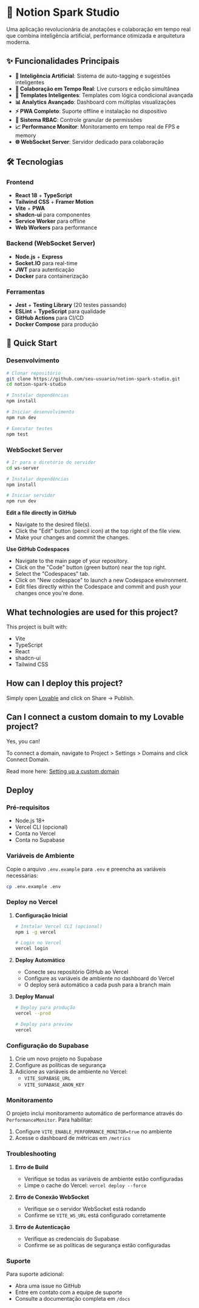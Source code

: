 # 🚀 Notion Spark Studio

Uma aplicação revolucionária de anotações e colaboração em tempo real que combina inteligência artificial, performance otimizada e arquitetura moderna.

## ✨ Funcionalidades Principais

- **🤖 Inteligência Artificial**: Sistema de auto-tagging e sugestões inteligentes
- **👥 Colaboração em Tempo Real**: Live cursors e edição simultânea
- **🎨 Templates Inteligentes**: Templates com lógica condicional avançada
- **📊 Analytics Avançado**: Dashboard com múltiplas visualizações
- **⚡ PWA Completo**: Suporte offline e instalação no dispositivo
- **🔐 Sistema RBAC**: Controle granular de permissões
- **📈 Performance Monitor**: Monitoramento em tempo real de FPS e memory
- **🌐 WebSocket Server**: Servidor dedicado para colaboração

## 🛠️ Tecnologias

### Frontend
- **React 18** + **TypeScript**
- **Tailwind CSS** + **Framer Motion**
- **Vite** + **PWA**
- **shadcn-ui** para componentes
- **Service Worker** para offline
- **Web Workers** para performance

### Backend (WebSocket Server)
- **Node.js** + **Express**
- **Socket.IO** para real-time
- **JWT** para autenticação
- **Docker** para containerização

### Ferramentas
- **Jest** + **Testing Library** (20 testes passando)
- **ESLint** + **TypeScript** para qualidade
- **GitHub Actions** para CI/CD
- **Docker Compose** para produção

## 🚀 Quick Start

### Desenvolvimento

```bash
# Clonar repositório
git clone https://github.com/seu-usuario/notion-spark-studio.git
cd notion-spark-studio

# Instalar dependências
npm install

# Iniciar desenvolvimento
npm run dev

# Executar testes
npm test
```

### WebSocket Server

```bash
# Ir para o diretório do servidor
cd ws-server

# Instalar dependências
npm install

# Iniciar servidor
npm run dev
```

**Edit a file directly in GitHub**

- Navigate to the desired file(s).
- Click the "Edit" button (pencil icon) at the top right of the file view.
- Make your changes and commit the changes.

**Use GitHub Codespaces**

- Navigate to the main page of your repository.
- Click on the "Code" button (green button) near the top right.
- Select the "Codespaces" tab.
- Click on "New codespace" to launch a new Codespace environment.
- Edit files directly within the Codespace and commit and push your changes once you're done.

## What technologies are used for this project?

This project is built with:

- Vite
- TypeScript
- React
- shadcn-ui
- Tailwind CSS

## How can I deploy this project?

Simply open [Lovable](https://lovable.dev/projects/108aa64f-692f-4e36-9812-0e2173b8db97) and click on Share -> Publish.

## Can I connect a custom domain to my Lovable project?

Yes, you can!

To connect a domain, navigate to Project > Settings > Domains and click Connect Domain.

Read more here: [Setting up a custom domain](https://docs.lovable.dev/tips-tricks/custom-domain#step-by-step-guide)

## Deploy

### Pré-requisitos
- Node.js 18+
- Vercel CLI (opcional)
- Conta no Vercel
- Conta no Supabase

### Variáveis de Ambiente
Copie o arquivo `.env.example` para `.env` e preencha as variáveis necessárias:

```bash
cp .env.example .env
```

### Deploy no Vercel

1. **Configuração Inicial**
   ```bash
   # Instalar Vercel CLI (opcional)
   npm i -g vercel
   
   # Login no Vercel
   vercel login
   ```

2. **Deploy Automático**
   - Conecte seu repositório GitHub ao Vercel
   - Configure as variáveis de ambiente no dashboard do Vercel
   - O deploy será automático a cada push para a branch main

3. **Deploy Manual**
   ```bash
   # Deploy para produção
   vercel --prod
   
   # Deploy para preview
   vercel
   ```

### Configuração do Supabase

1. Crie um novo projeto no Supabase
2. Configure as políticas de segurança
3. Adicione as variáveis de ambiente no Vercel:
   - `VITE_SUPABASE_URL`
   - `VITE_SUPABASE_ANON_KEY`

### Monitoramento

O projeto inclui monitoramento automático de performance através do `PerformanceMonitor`. Para habilitar:

1. Configure `VITE_ENABLE_PERFORMANCE_MONITOR=true` no ambiente
2. Acesse o dashboard de métricas em `/metrics`

### Troubleshooting

1. **Erro de Build**
   - Verifique se todas as variáveis de ambiente estão configuradas
   - Limpe o cache do Vercel: `vercel deploy --force`

2. **Erro de Conexão WebSocket**
   - Verifique se o servidor WebSocket está rodando
   - Confirme se `VITE_WS_URL` está configurado corretamente

3. **Erro de Autenticação**
   - Verifique as credenciais do Supabase
   - Confirme se as políticas de segurança estão configuradas

### Suporte

Para suporte adicional:
- Abra uma issue no GitHub
- Entre em contato com a equipe de suporte
- Consulte a documentação completa em `/docs`
